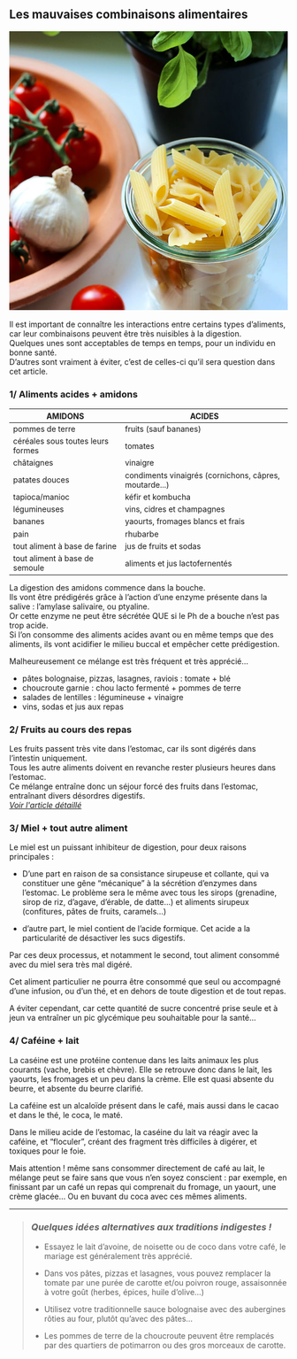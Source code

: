 ## Les mauvaises combinaisons alimentaires

![ingredients](/image/article/les-mauvaises-combinaisons-alimentaires-square.jpg)

Il est important de connaître les interactions entre certains types d’aliments, car leur combinaisons peuvent être très nuisibles à la digestion.  
Quelques unes sont acceptables de temps en temps, pour un  individu en bonne santé.  
D’autres sont vraiment à éviter, c’est de celles-ci qu’il sera question dans cet article.  



### 1/ Aliments acides + amidons

| AMIDONS | ACIDES |
|--------|-------|
| pommes de terre | fruits (sauf bananes) |
| céréales sous toutes leurs formes | tomates |
| châtaignes | vinaigre |
| patates douces | condiments vinaigrés (cornichons, câpres, moutarde...) |
| tapioca/manioc | kéfir et kombucha |
| légumineuses | vins, cidres et champagnes |
| bananes | yaourts, fromages blancs et frais |
| pain | rhubarbe |
| tout aliment à base de farine | jus de fruits et sodas |
| tout aliment à base de semoule| aliments et jus lactofernentés |

La digestion des amidons commence dans la bouche.  
Ils vont être prédigérés grâce à l’action d’une enzyme présente dans la salive : l’amylase salivaire, ou ptyaline.  
Or cette enzyme ne peut être sécrétée QUE si le Ph de a bouche n’est pas trop acide.  
Si l’on consomme des aliments acides avant ou en même temps que des aliments, ils vont acidifier le milieu buccal et empêcher cette prédigestion.  

Malheureusement ce mélange est très fréquent et très apprécié…
 - pâtes bolognaise, pizzas, lasagnes, raviois : tomate + blé
 - choucroute garnie : chou lacto fermenté + pommes de terre
 - salades de lentilles : légumineuse + vinaigre
 - vins, sodas et jus aux repas
 
 

### 2/ Fruits au cours des repas
 
 Les fruits passent très vite dans l’estomac, car ils sont digérés dans l’intestin uniquement.   
 Tous les autre aliments doivent en revanche rester plusieurs heures dans l’estomac.  
 Ce mélange entraîne donc un séjour forcé des fruits dans l’estomac, entraînant divers désordres digestifs.  
 [_Voir l'article détaillé_](https://elsamorand.github.io/article/prudence-avec-les-fruits-2)
 


### 3/ Miel + tout autre aliment
 
 Le miel est un puissant inhibiteur de digestion, pour deux raisons principales :
 
 - D’une part en raison de sa consistance sirupeuse et collante, qui va constituer une gêne “mécanique” à la sécrétion d’enzymes dans l’estomac. Le problème sera le même avec tous les sirops (grenadine, sirop de riz, d’agave, d’érable, de datte…) et aliments sirupeux (confitures, pâtes de fruits, caramels…)  
 
 - d’autre part, le miel contient de l’acide formique. Cet acide a la particularité de désactiver les sucs digestifs. 

Par ces deux processus, et notamment le second, tout aliment consommé avec du miel sera très mal digéré.

Cet aliment particulier ne pourra être consommé que seul ou accompagné d’une infusion, ou d’un thé, et en dehors de toute digestion et de tout repas.

A éviter cependant, car cette quantité de sucre concentré prise seule et à jeun va entraîner un pic glycémique peu souhaitable pour la santé…



### 4/ Caféine + lait 

La caséine est une protéine contenue dans les laits animaux les plus courants (vache, brebis et chèvre). Elle se retrouve donc dans le lait, les yaourts, les fromages et un peu dans la crème. Elle est quasi absente du beurre, et absente du beurre clarifié.

La caféine est un alcaloïde présent dans le café, mais aussi dans le cacao et dans le thé, le coca, le maté.

Dans le milieu acide de l’estomac, la caséine du lait va réagir avec la caféine, et “floculer”, créant des fragment très difficiles à digérer, et toxiques pour le foie.

Mais attention ! même sans consommer directement de café au lait, le mélange peut se faire sans que vous n’en soyez conscient :
par exemple, en finissant par un café un repas qui comprenait du fromage, un yaourt, une crème glacée… Ou en buvant du coca avec ces mêmes aliments.

-----------------------------------------


> ### _Quelques idées alternatives aux traditions indigestes !_
>
>  - Essayez le lait d’avoine, de noisette ou de coco dans votre café, le mariage est généralement très apprécié.
> 
>  - Dans vos pâtes, pizzas et lasagnes, vous pouvez remplacer la tomate par une purée de carotte et/ou poivron rouge, assaisonnée à votre goût (herbes, épices, huile d’olive…)
>
>  - Utilisez votre traditionnelle sauce bolognaise avec des aubergines rôties au four, plutôt qu’avec des pâtes…
> 
>  - Les pommes de terre de la choucroute peuvent être remplacés par des quartiers de potimarron ou des gros morceaux de carotte.





 
 

 



                                
